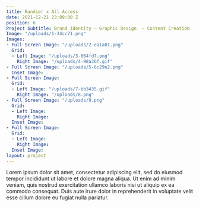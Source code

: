 ```yaml
---
title: Bandier x All Access
date: 2021-12-21 23:09:00 Z
position: 6
Project Subtitle: Brand Identity — Graphic Design  — Content Creation
Image: "/uploads/1-34cc71.png"
Images:
- Full Screen Image: "/uploads/2-ea1a01.png"
  Grid:
  - Left Image: "/uploads/3-664fd7.png"
    Right Image: "/uploads/4-98a36f.gif"
- Full Screen Image: "/uploads/5-6c29e2.png"
  Inset Image: 
- Full Screen Image: 
  Grid:
  - Left Image: "/uploads/7-bb3435.gif"
    Right Image: "/uploads/8.png"
- Full Screen Image: "/uploads/9.png"
  Grid:
  - Left Image: 
    Right Image: 
  Inset Image: 
- Full Screen Image: 
  Grid:
  - Left Image: 
    Right Image: 
  Inset Image: 
layout: project
---
```


Lorem ipsum dolor sit amet, consectetur adipiscing elit, sed do eiusmod tempor incididunt ut labore et dolore magna aliqua. Ut enim ad minim veniam, quis nostrud exercitation ullamco laboris nisi ut aliquip ex ea commodo consequat. Duis aute irure dolor in reprehenderit in voluptate velit esse cillum dolore eu fugiat nulla pariatur. 